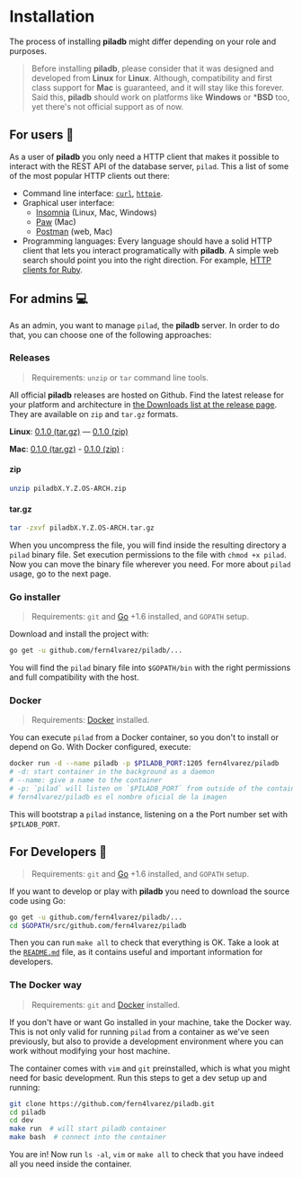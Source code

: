 # Installation

The process of installing **piladb** might differ depending on your role and purposes.

> Before installing **piladb**, please consider that it was designed and developed from **Linux** for **Linux**. Although, compatibility and first class support for **Mac** is guaranteed, and it will stay like this forever. Said this, **piladb** should work on platforms like **Windows** or ***BSD** too, yet there's not official support as of now.


## For users 🙋

As a user of **piladb** you only need a HTTP client that makes it possible to interact with the REST API of the database server, `pilad`. This a list of some of the most popular HTTP clients out there:

* Command line interface: [`curl`](https://curl.haxx.se/), [`httpie`](https://httpie.org/).
* Graphical user interface:
  * [Insomnia](https://insomnia.rest/) (Linux, Mac, Windows)
  * [Paw](https://paw.cloud/) (Mac)
  * [Postman](https://www.getpostman.com/) (web, Mac)
* Programming languages: Every language should have a solid HTTP client that lets you interact programatically with **piladb**. A simple web search should point you into the right direction. For example, [HTTP clients for Ruby](http://lmgtfy.com/?q=ruby+http+client).

## For admins 💻

As an admin, you want to manage `pilad`, the **piladb** server. In order to do that, you can choose one of the following approaches:

### Releases

> Requirements: `unzip` or `tar` command line tools.

All official **piladb** releases are hosted on Github. Find the latest release for your platform and architecture in [the Downloads list at the release page](https://github.com/fern4lvarez/piladb/releases/latest). They are available on `zip` and `tar.gz` formats.

**Linux**: [0.1.0 (tar.gz)](https://github.com/fern4lvarez/piladb/releases/download/v0.1.0/piladb0.1.0.linux-amd64.tar.gz) — [0.1.0 (zip)](https://github.com/fern4lvarez/piladb/releases/download/v0.1.0/piladb0.1.0.linux-amd64.zip)

**Mac**: [0.1.0 (tar.gz)](https://github.com/fern4lvarez/piladb/releases/download/v0.1.0/piladb0.1.0.darwin-amd64.tar.gz) - [0.1.0 (zip)](https://github.com/fern4lvarez/piladb/releases/download/v0.1.0/piladb0.1.0.darwin-amd64.zip)
:
#### zip

```bash
unzip piladbX.Y.Z.OS-ARCH.zip
```

#### tar.gz

```bash
tar -zxvf piladbX.Y.Z.OS-ARCH.tar.gz
```

When you uncompress the file, you will find inside the resulting directory a `pilad` binary file. Set execution permissions to the file  with `chmod +x pilad`. Now you can move the binary file wherever you need. For more about `pilad` usage, go to the next page.

### Go installer

> Requirements: `git` and [Go](https://golang.org/dl/) +1.6 installed, and `GOPATH` setup.

Download and install the project with:

```bash
go get -u github.com/fern4lvarez/piladb/...
```

You will find the `pilad` binary file into `$GOPATH/bin` with the right permissions and full compatibility with the host.

### Docker

> Requirements: [Docker](https://www.docker.com/products/overview) installed.

You can execute `pilad` from a Docker container, so you don't to install or depend on Go. With Docker configured, execute:

```bash
docker run -d --name piladb -p $PILADB_PORT:1205 fern4lvarez/piladb
# -d: start container in the background as a daemon
# --name: give a name to the container
# -p: `pilad` will listen on `$PILADB_PORT` from outside of the container
# fern4lvarez/piladb es el nombre oficial de la imagen 
```

This will bootstrap a `pilad` instance, listening on a the Port number set with `$PILADB_PORT`.

## For Developers 🔧

> Requirements: `git` and [Go](https://golang.org/dl/) +1.6 installed, and `GOPATH` setup.

If you want to develop or play with **piladb** you need to download the source code using Go:

```bash
go get -u github.com/fern4lvarez/piladb/...
cd $GOPATH/src/github.com/fern4lvarez/piladb
```

Then you can run `make all` to check that everything is OK. Take a look at the [`README.md`](https://github.com/fern4lvarez/piladb/blob/master/README.md) file, as it contains useful and important information for developers.

### The Docker way

> Requirements: `git` and [Docker](https://www.docker.com/products/overview) installed.

If you don't have or want Go installed in your machine, take the Docker way. This is not only valid for running `pilad` from a container as we've seen previously, but also to provide a development environment where you can work without modifying your host machine.

The container comes with `vim` and `git` preinstalled, which is what you might need for basic development. Run this steps to get a dev setup up and running:

```bash
git clone https://github.com/fern4lvarez/piladb.git
cd piladb
cd dev
make run  # will start piladb container
make bash  # connect into the container
```

You are in! Now run `ls -al`, `vim` or `make all` to check that you have indeed all you need inside the container.













